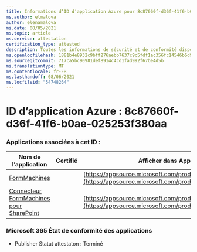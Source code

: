 ```yaml
---
title: Informations d’ID d’application Azure pour 8c87660f-d36f-41f6-b0ae-025253f380aa
ms.author: elmalova
author: elenamalova
ms.date: 08/05/2021
ms.topic: article
ms.service: attestation
certification_type: attested
description: Toutes les informations de sécurité et de conformité disponibles pour 8c87660f-d36f-41f6-b0ae-025253f380aa.
ms.openlocfilehash: 1881b4e8932c9bff276aebb7637c9c5fdf1ac356fc14546b6d944b3bead5ba83
ms.sourcegitcommit: 717ca5bc90981def8914c4cd1fad992f67be4d5b
ms.translationtype: MT
ms.contentlocale: fr-FR
ms.lasthandoff: 08/06/2021
ms.locfileid: "54748264"
---
```

# <a name="azure-app-id-8c87660f-d36f-41f6-b0ae-025253f380aa"></a>ID d’application Azure : 8c87660f-d36f-41f6-b0ae-025253f380aa


### <a name="apps-associated-with-this-id"></a>Applications associées à cet ID :
| **Nom de l’application** | **Certifié** | **Afficher dans AppSource** |
|--------------|---------------|-----------------------|
| [FormMachines](https://docs.microsoft.com/microsoft-365-app-certification/forward/WA200001217) |  | [https://appsource.microsoft.com/product/office/WA200001217](https://appsource.microsoft.com/product/office/WA200001217) |
| [Connecteur FormMachines pour SharePoint](https://docs.microsoft.com/microsoft-365-app-certification/forward/WA200000357) |  | [https://appsource.microsoft.com/product/office/WA200000357](https://appsource.microsoft.com/product/office/WA200000357) |

### <a name="microsoft-365-app-compliance-status"></a>Microsoft 365 État de conformité des applications
- Publisher Statut attestaton : Terminé

